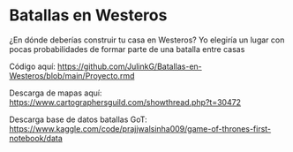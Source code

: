 # Batallas en Westeros
¿En dónde deberías construir tu casa en Westeros? Yo elegiría un lugar con pocas probabilidades de formar parte de una batalla entre casas


Código aquí: https://github.com/JulinkG/Batallas-en-Westeros/blob/main/Proyecto.rmd

Descarga de mapas aquí: https://www.cartographersguild.com/showthread.php?t=30472

Descarga base de datos batallas GoT: https://www.kaggle.com/code/prajjwalsinha009/game-of-thrones-first-notebook/data

